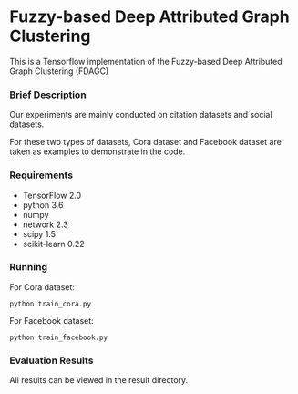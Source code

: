 
# Fuzzy-based Deep Attributed Graph Clustering

This is a Tensorflow implementation of the Fuzzy-based Deep Attributed Graph Clustering (FDAGC)

### Brief Description

Our experiments are mainly conducted on citation datasets and social datasets.

For these two types of datasets, Cora dataset and Facebook dataset are taken as examples to demonstrate in the code. 

### Requirements

* TensorFlow 2.0
* python 3.6
* numpy
* network 2.3
* scipy 1.5
* scikit-learn 0.22

### Running

For Cora dataset: 
```
python train_cora.py
```


For Facebook dataset: 
```
python train_facebook.py
```

### Evaluation Results

All results can be viewed in the result directory.


```python

```

